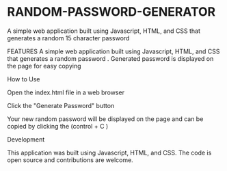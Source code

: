 # RANDOM-PASSWORD-GENERATOR

A simple web application built using Javascript, HTML, and CSS that generates a random 15 character password 

FEATURES
A simple web application built using Javascript, HTML, and CSS that generates a random password .
Generated password is displayed on the page for easy copying

How to Use

Open the index.html file in a web browser

Click the "Generate Password" button

Your new random password will be displayed on the page and can be copied by clicking the (control + C )

Development

This application was built using Javascript, HTML, and CSS. The code is open source and contributions are welcome.





